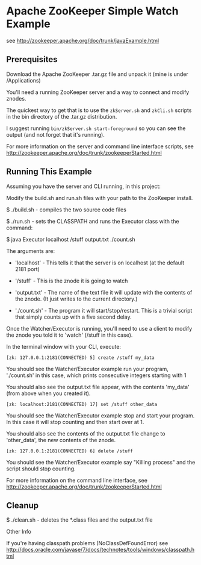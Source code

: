 Apache ZooKeeper Simple Watch Example
=========

see http://zookeeper.apache.org/doc/trunk/javaExample.html

## Prerequisites

Download the Apache ZooKeeper .tar.gz file and unpack it (mine is under /Applications)

You'll need a running ZooKeeper server and a way to connect and modify znodes.

The quickest way to get that is to use the `zkServer.sh` and `zkCli.sh` scripts in the bin directory of the .tar.gz distribution.

I suggest running `bin/zkServer.sh start-foreground` so you can see the output (and not forget that it's running).

For more information on the server and command line interface scripts, see http://zookeeper.apache.org/doc/trunk/zookeeperStarted.html

## Running This Example

Assuming you have the server and CLI running, in this project:

Modify the build.sh and run.sh files with your path to the ZooKeeper install.

$ ./build.sh - compiles the two source code files

$ ./run.sh - sets the CLASSPATH and runs the Executor class with the command:

$ java Executor localhost /stuff output.txt ./count.sh

The arguments are:

- 'localhost' - This tells it that the server is on localhost (at the default 2181 port)

- '/stuff' - This is the znode it is going to watch

- 'output.txt' - The name of the text file it will update with the contents of the znode. (It just writes to the current directory.)

- './count.sh' - The program it will start/stop/restart.  This is a trivial script that simply counts up with a five second delay.

Once the Watcher/Executor is running, you'll need to use a client to modify the znode you told it to 'watch' (/stuff in this case).

In the terminal window with your CLI, execute:

    [zk: 127.0.0.1:2181(CONNECTED) 5] create /stuff my_data

You should see the Watcher/Executor example run your program, './count.sh' in this case, which prints consecutive integers starting with 1 

You should also see the output.txt file appear, with the contents 'my_data' (from above when you created it).

    [zk: localhost:2181(CONNECTED) 17] set /stuff other_data

You should see the Watcher/Executor example stop and start your program.  In this case it will stop counting and then start over at 1.

You should also see the contents of the output.txt file change to 'other_data', the new contents of the znode.

    [zk: 127.0.0.1:2181(CONNECTED) 6] delete /stuff

You should see the Watcher/Executor example say "Killing process" and the script should stop counting.

For more information on the command line interface, see http://zookeeper.apache.org/doc/trunk/zookeeperStarted.html

## Cleanup

$ ./clean.sh - deletes the *.class files and the output.txt file

Other Info

If you're having classpath problems (NoClassDefFoundError) 
see http://docs.oracle.com/javase/7/docs/technotes/tools/windows/classpath.html
